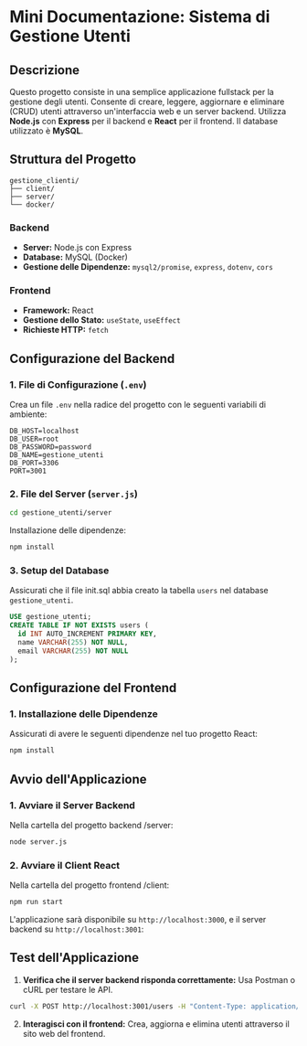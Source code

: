 # Mini Documentazione: Sistema di Gestione Utenti

## Descrizione

Questo progetto consiste in una semplice applicazione fullstack per la gestione degli utenti. Consente di creare, leggere, aggiornare e eliminare (CRUD) utenti attraverso un'interfaccia web e un server backend. Utilizza **Node.js** con **Express** per il backend e **React** per il frontend. Il database utilizzato è **MySQL**.

## Struttura del Progetto

```
gestione_clienti/
├── client/
├── server/
└── docker/
```

### Backend

- **Server:** Node.js con Express
- **Database:** MySQL (Docker)
- **Gestione delle Dipendenze:** `mysql2/promise`, `express`, `dotenv`, `cors`

### Frontend

- **Framework:** React
- **Gestione dello Stato:** `useState`, `useEffect`
- **Richieste HTTP:** `fetch`

## Configurazione del Backend

### 1. **File di Configurazione (`.env`)**

Crea un file `.env` nella radice del progetto con le seguenti variabili di ambiente:

```env
DB_HOST=localhost
DB_USER=root
DB_PASSWORD=password
DB_NAME=gestione_utenti
DB_PORT=3306
PORT=3001
```

### 2. **File del Server (`server.js`)**

```bash
cd gestione_utenti/server
```

Installazione delle dipendenze:

```bash
npm install
```

### 3. **Setup del Database**

Assicurati che il file init.sql abbia creato la tabella `users` nel database `gestione_utenti`.

```sql
USE gestione_utenti;
CREATE TABLE IF NOT EXISTS users (
  id INT AUTO_INCREMENT PRIMARY KEY,
  name VARCHAR(255) NOT NULL,
  email VARCHAR(255) NOT NULL
);
```

## Configurazione del Frontend

### 1. **Installazione delle Dipendenze**

Assicurati di avere le seguenti dipendenze nel tuo progetto React:

```bash
npm install
```

## Avvio dell'Applicazione

### 1. **Avviare il Server Backend**

Nella cartella del progetto backend /server:

```bash
node server.js
```

### 2. **Avviare il Client React**

Nella cartella del progetto frontend /client:

```bash
npm run start
```

L'applicazione sarà disponibile su `http://localhost:3000`, e il server backend su `http://localhost:3001`:



## Test dell'Applicazione

1. **Verifica che il server backend risponda correttamente:** Usa Postman o cURL per testare le API.

```bash
curl -X POST http://localhost:3001/users -H "Content-Type: application/json" -d '{"name": "Test User", "email": "testuser@example.com"}'

```

2. **Interagisci con il frontend:** Crea, aggiorna e elimina utenti attraverso il sito web del frontend.

